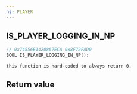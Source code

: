 ```yaml
---
ns: PLAYER
---
```

## IS_PLAYER_LOGGING_IN_NP

```c
// 0x74556E1420867ECA 0x8F72FAD0
BOOL IS_PLAYER_LOGGING_IN_NP();
```

```
this function is hard-coded to always return 0.  
```

## Return value
